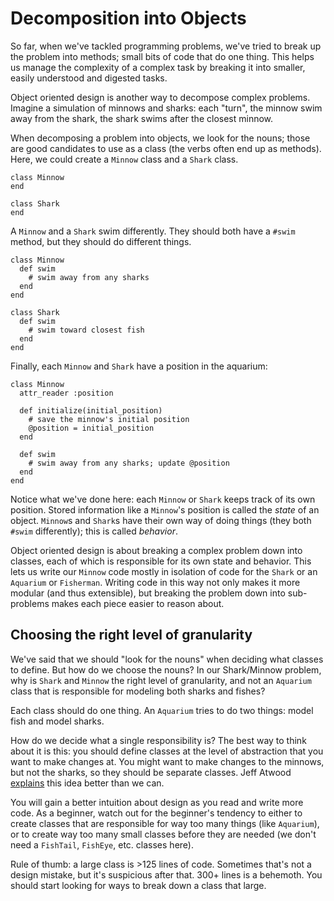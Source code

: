 # Decomposition into Objects

So far, when we've tackled programming problems, we've tried to break up the problem into methods; small bits of code that do one thing. This helps us manage the complexity of a complex task by breaking it into smaller, easily understood and digested tasks.

Object oriented design is another way to decompose complex problems. Imagine a simulation of minnows and sharks: each "turn", the minnow swim away from the shark, the shark swims after the closest minnow.

When decomposing a problem into objects, we look for the nouns; those are good candidates to use as a class (the verbs often end up as methods). Here, we could create a `Minnow` class and a `Shark` class.

    class Minnow
    end

    class Shark
    end

A `Minnow` and a `Shark` swim differently. They should both have a `#swim` method, but they should do different things.

    class Minnow
      def swim
        # swim away from any sharks
      end
    end

    class Shark
      def swim
        # swim toward closest fish
      end
    end

Finally, each `Minnow` and `Shark` have a position in the aquarium:

    class Minnow
      attr_reader :position

      def initialize(initial_position)
        # save the minnow's initial position
        @position = initial_position
      end

      def swim
        # swim away from any sharks; update @position
      end
    end

Notice what we've done here: each `Minnow` or `Shark` keeps track of its own position. Stored information like a `Minnow`'s position is called the _state_ of an object. `Minnow`s and `Shark`s have their own way of doing things (they both `#swim` differently); this is called _behavior_.

Object oriented design is about breaking a complex problem down into classes, each of which is responsible for its own state and behavior. This lets us write our `Minnow` code mostly in isolation of code for the `Shark` or an `Aquarium` or `Fisherman`. Writing code in this way not only makes it more modular (and thus extensible), but breaking the problem down into sub-problems makes each piece easier to reason about.

## Choosing the right level of granularity

We've said that we should "look for the nouns" when deciding what classes to define. But how do we choose the nouns? In our Shark/Minnow problem, why is `Shark` and `Minnow` the right level of granularity, and not an `Aquarium` class that is responsible for modeling both sharks and fishes?

Each class should do one thing. An `Aquarium` tries to do two things: model fish and model sharks.

How do we decide what a single responsibility is? The best way to think about it is this: you should define classes at the level of abstraction that you want to make changes at. You might want to make changes to the minnows, but not the sharks, so they should be separate classes. Jeff Atwood [explains](https://blog.codinghorror.com/curlys-law-do-one-thing/) this idea better than we can.

You will gain a better intuition about design as you read and write more code. As a beginner, watch out for the beginner's tendency to either to create classes that are responsible for way too many things (like `Aquarium`), or to create way too many small classes before they are needed (we don't need a `FishTail`, `FishEye`, etc. classes here).

Rule of thumb: a large class is >125 lines of code. Sometimes that's not a design mistake, but it's suspicious after that. 300+ lines is a behemoth. You should start looking for ways to break down a class that large.
